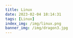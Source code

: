 ```yaml
---
title: Linux
date: 2023-02-04 18:14:31
tags: [Linux]
index_img: /img/linux.png
banner_img: /img/dragon3.jpg
---
```

